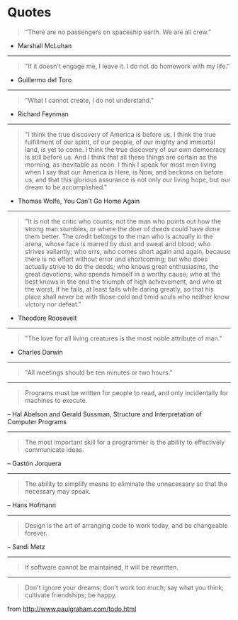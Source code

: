 # Quotes

> "There are no passengers on spaceship earth. We are all crew."

-  Marshall McLuhan

---

> "If it doesn't engage me, I leave it. I do not do homework with my life."

- Guillermo del Toro

---

> "What I cannot create, I do not understand."

- Richard Feynman

---

> "I think the true discovery of America is before us. I think the true fulfillment of our spirit, of our people, of our mighty and immortal land, is yet to come. I think the true discovery of our own democracy is still before us. And I think that all these things are certain as the morning, as inevitable as noon. I think I speak for most men living when I say that our America is Here, is Now, and beckons on before us, and that this glorious assurance is not only our living hope, but our dream to be accomplished."

- Thomas Wolfe, You Can't Go Home Again

---

> "It is not the critic who counts; not the man who points out how the strong man stumbles, or where the doer of deeds could have done them better. The credit belongs to the man who is actually in the arena, whose face is marred by dust and sweat and blood; who strives valiantly; who errs, who comes short again and again, because there is no effort without error and shortcoming; but who does actually strive to do the deeds; who knows great enthusiasms, the great devotions; who spends himself in a worthy cause; who at the best knows in the end the triumph of high achievement, and who at the worst, if he fails, at least fails while daring greatly, so that his place shall never be with those cold and timid souls who neither know victory nor defeat."

- Theodore Roosevelt

---

> "The love for all living creatures is the most noble attribute of man."

- Charles Darwin

---

> "All meetings should be ten minutes or two hours."

---

> Programs must be written for people to read, and only incidentally for machines to execute.

– Hal Abelson and Gerald Sussman, Structure and Interpretation of Computer Programs


---

> The most important skill for a programmer is the ability to effectively communicate ideas.

– Gastón Jorquera

---


> The ability to simplify means to eliminate the unnecessary so that the necessary may speak.

– Hans Hofmann

---

> Design is the art of arranging code to work today, and be changeable forever.

– Sandi Metz

---


> If software cannot be maintained, it will be rewritten.

---


> Don't ignore your dreams; don't work too much; say what you think; cultivate friendships; be happy.

from http://www.paulgraham.com/todo.html
